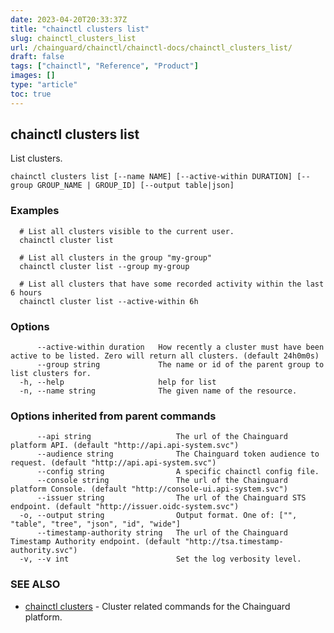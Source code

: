 ```yaml
---
date: 2023-04-20T20:33:37Z
title: "chainctl clusters list"
slug: chainctl_clusters_list
url: /chainguard/chainctl/chainctl-docs/chainctl_clusters_list/
draft: false
tags: ["chainctl", "Reference", "Product"]
images: []
type: "article"
toc: true
---
```

## chainctl clusters list

List clusters.

```
chainctl clusters list [--name NAME] [--active-within DURATION] [--group GROUP_NAME | GROUP_ID] [--output table|json]
```

### Examples

```
  # List all clusters visible to the current user.
  chainctl cluster list
  
  # List all clusters in the group "my-group"
  chainctl cluster list --group my-group
  
  # List all clusters that have some recorded activity within the last 6 hours
  chainctl cluster list --active-within 6h
```

### Options

```
      --active-within duration   How recently a cluster must have been active to be listed. Zero will return all clusters. (default 24h0m0s)
      --group string             The name or id of the parent group to list clusters for.
  -h, --help                     help for list
  -n, --name string              The given name of the resource.
```

### Options inherited from parent commands

```
      --api string                   The url of the Chainguard platform API. (default "http://api.api-system.svc")
      --audience string              The Chainguard token audience to request. (default "http://api.api-system.svc")
      --config string                A specific chainctl config file.
      --console string               The url of the Chainguard platform Console. (default "http://console-ui.api-system.svc")
      --issuer string                The url of the Chainguard STS endpoint. (default "http://issuer.oidc-system.svc")
  -o, --output string                Output format. One of: ["", "table", "tree", "json", "id", "wide"]
      --timestamp-authority string   The url of the Chainguard Timestamp Authority endpoint. (default "http://tsa.timestamp-authority.svc")
  -v, --v int                        Set the log verbosity level.
```

### SEE ALSO

* [chainctl clusters](/chainguard/chainctl/chainctl-docs/chainctl_clusters/)	 - Cluster related commands for the Chainguard platform.

